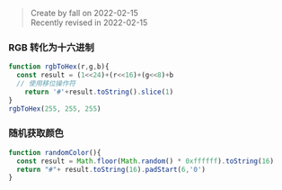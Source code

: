 > Create by fall on 2022-02-15<br/>
> Recently revised in 2022-02-15

### RGB 转化为十六进制

```js
function rgbToHex(r,g,b){
  const result = (1<<24)+(r<<16)+(g<<8)+b
  // 使用移位操作符
	return '#'+result.toString().slice(1)
}
rgbToHex(255, 255, 255)
```

### 随机获取颜色

```js
function randomColor(){
  const result = Math.floor(Math.random() * 0xffffff).toString(16)
  return "#"+ result.toString(16).padStart(6,'0')
}
```

